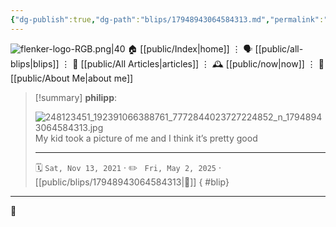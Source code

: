 ```yaml
---
{"dg-publish":true,"dg-path":"blips/17948943064584313.md","permalink":"/blips/17948943064584313/","title":"philipp on instagram @ 2021-11-13","created":"2021-11-13T08:28:00","updated":"2025-05-02T17:43:08"}
---
```



<div class="transclusion internal-embed is-loaded"><div class="markdown-embed">




![flenker-logo-RGB.png|40](/img/user/attachments/flenker-logo-RGB.png)
🏠 [[public/Index\|home]]  ⋮ 🗣️ [[public/all-blips\|blips]] ⋮  📝 [[public/All Articles\|articles]]  ⋮ 🕰️ [[public/now\|now]] ⋮ 🪪 [[public/About Me\|about me]]


</div></div>


> [!summary] **philipp**:
>
> ![248123451_192391066388761_7772844023727224852_n_17948943064584313.jpg](/img/user/attachments/248123451_192391066388761_7772844023727224852_n_17948943064584313.jpg)
> My kid took a picture of me and I think it’s pretty good
> - - -
>
> 🗓️ <code>Sat, Nov 13, 2021</code>  · ✏️ <code> Fri, May 2, 2025</code>  · [[public/blips/17948943064584313\|🔗]]
{ #blip}


- - -

 👾

